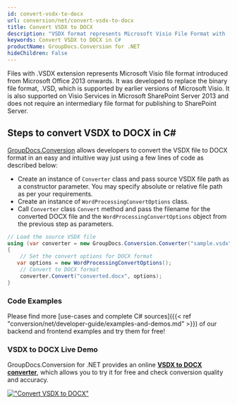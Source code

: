 ```yaml
---
id: convert-vsdx-to-docx
url: conversion/net/convert-vsdx-to-docx
title: Convert VSDX to DOCX
description: "VSDX format represents Microsoft Visio File Format with .vsdx extension. Learn how to convert VSDX to DOCX file programmatically in C# language using GroupDocs.Conversion for .NET library."
keywords: Convert VSDX to DOCX in C#
productName: GroupDocs.Conversion for .NET
hideChildren: False
---
```


Files with .VSDX extension represents Microsoft Visio file format introduced from Microsoft Office 2013 onwards. It was developed to replace the binary file format, .VSD, which is supported by earlier versions of Microsoft Visio. It is also supported on Visio Services in Microsoft SharePoint Server 2013 and does not require an intermediary file format for publishing to SharePoint Server.

## Steps to convert VSDX to DOCX in C#

[GroupDocs.Conversion](https://products.groupdocs.com/conversion/net) allows developers to convert the VSDX file to DOCX format in an easy and intuitive way just using a few lines of code as described below:

* Create an instance of `Converter` class and pass source VSDX file path as a constructor parameter. You may specify absolute or relative file path as per your requirements. 
* Create an instance of `WordProcessingConvertOptions` class.
* Call `Converter` class `Convert` method and pass the filename for the converted DOCX file and the `WordProcessingConvertOptions` object from the previous step as parameters.

```csharp
// Load the source VSDX file
using (var converter = new GroupDocs.Conversion.Converter("sample.vsdx"))
{
    // Set the convert options for DOCX format
   var options = new WordProcessingConvertOptions();
    // Convert to DOCX format
    converter.Convert("converted.docx", options);
}
```

### Code Examples

Please find more [use-cases and complete C# sources]({{< ref "conversion/net/developer-guide/examples-and-demos.md" >}}) of our backend and frontend examples and try them for free!

### VSDX to DOCX Live Demo

GroupDocs.Conversion for .NET provides an online [**VSDX to DOCX converter**](https://products.groupdocs.app/conversion/vsdx-to-docx), which allows you to try it for free and check conversion quality and accuracy.

[!["Convert VSDX to DOCX"](conversion/net/images/convert-to-docx/convert-vsdx-to-docx.png)](https://products.groupdocs.app/conversion/vsdx-to-docx)